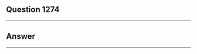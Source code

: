 Question 1274
------------------------

------------------------
Answer
------------------------

------------------------